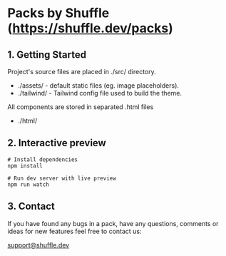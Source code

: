 # Packs by Shuffle (https://shuffle.dev/packs)

## 1. Getting Started

Project's source files are placed in ./src/ directory. 
* ./assets/ - default static files (eg. image placeholders). 
* ./tailwind/ - Tailwind config file used to build the theme.

All components are stored in separated .html files
* ./html/

## 2. Interactive preview

```
# Install dependencies
npm install 

# Run dev server with live preview
npm run watch
```

## 3. Contact

If you have found any bugs in a pack, have any questions, 
comments or ideas for new features feel free to contact us:

support@shuffle.dev
